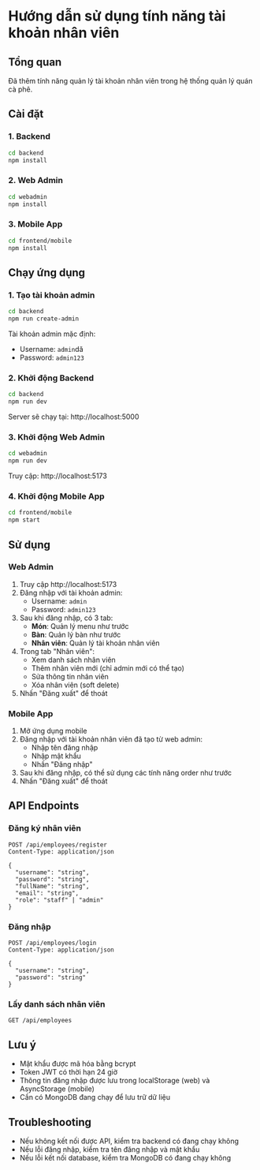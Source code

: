 # Hướng dẫn sử dụng tính năng tài khoản nhân viên

## Tổng quan
Đã thêm tính năng quản lý tài khoản nhân viên trong hệ thống quản lý quán cà phê.

## Cài đặt

### 1. Backend
```bash
cd backend
npm install
```

### 2. Web Admin
```bash
cd webadmin
npm install
```

### 3. Mobile App
```bash
cd frontend/mobile
npm install
```

## Chạy ứng dụng

### 1. Tạo tài khoản admin
```bash
cd backend
npm run create-admin
```
Tài khoản admin mặc định:
- Username: `admin`dă
- Password: `admin123`

### 2. Khởi động Backend
```bash
cd backend
npm run dev
```
Server sẽ chạy tại: http://localhost:5000

### 3. Khởi động Web Admin
```bash
cd webadmin
npm run dev
```
Truy cập: http://localhost:5173

### 4. Khởi động Mobile App
```bash
cd frontend/mobile
npm start
```

## Sử dụng

### Web Admin
1. Truy cập http://localhost:5173
2. Đăng nhập với tài khoản admin:
   - Username: `admin`
   - Password: `admin123`
3. Sau khi đăng nhập, có 3 tab:
   - **Món**: Quản lý menu như trước
   - **Bàn**: Quản lý bàn như trước  
   - **Nhân viên**: Quản lý tài khoản nhân viên
4. Trong tab "Nhân viên":
   - Xem danh sách nhân viên
   - Thêm nhân viên mới (chỉ admin mới có thể tạo)
   - Sửa thông tin nhân viên
   - Xóa nhân viên (soft delete)
5. Nhấn "Đăng xuất" để thoát

### Mobile App
1. Mở ứng dụng mobile
2. Đăng nhập với tài khoản nhân viên đã tạo từ web admin:
   - Nhập tên đăng nhập
   - Nhập mật khẩu
   - Nhấn "Đăng nhập"
3. Sau khi đăng nhập, có thể sử dụng các tính năng order như trước
4. Nhấn "Đăng xuất" để thoát

## API Endpoints

### Đăng ký nhân viên
```
POST /api/employees/register
Content-Type: application/json

{
  "username": "string",
  "password": "string", 
  "fullName": "string",
  "email": "string",
  "role": "staff" | "admin"
}
```

### Đăng nhập
```
POST /api/employees/login
Content-Type: application/json

{
  "username": "string",
  "password": "string"
}
```

### Lấy danh sách nhân viên
```
GET /api/employees
```

## Lưu ý
- Mật khẩu được mã hóa bằng bcrypt
- Token JWT có thời hạn 24 giờ
- Thông tin đăng nhập được lưu trong localStorage (web) và AsyncStorage (mobile)
- Cần có MongoDB đang chạy để lưu trữ dữ liệu

## Troubleshooting
- Nếu không kết nối được API, kiểm tra backend có đang chạy không
- Nếu lỗi đăng nhập, kiểm tra tên đăng nhập và mật khẩu
- Nếu lỗi kết nối database, kiểm tra MongoDB có đang chạy không
